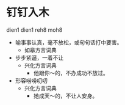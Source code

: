 



# 钉钉入木
dien1 dien1 reh8 moh8
+ 喻事事认真，毫不放松，或句句话打中要害。
  * 如皋方言词典
+ 步步紧逼，一着不让
  * 兴化方言词典
    - 他跟你～的，不办成功不放过。
+ 形容唠唠叨叨
  * 兴化方言词典
    - 她成天～的，不让人安身。
